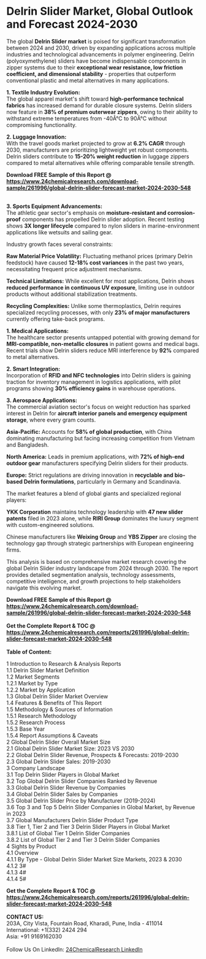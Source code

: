 <h1>Delrin Slider Market, Global Outlook and Forecast 2024-2030</h1><p>The global <strong>Delrin Slider market</strong> is poised for significant transformation between 2024 and 2030, driven by expanding applications across multiple industries and technological advancements in polymer engineering. Delrin (polyoxymethylene) sliders have become indispensable components in zipper systems due to their <strong>exceptional wear resistance, low friction coefficient, and dimensional stability</strong> - properties that outperform conventional plastic and metal alternatives in many applications.</p><p><strong>1. Textile Industry Evolution:</strong><br>
The global apparel market's shift toward <strong>high-performance technical fabrics</strong> has increased demand for durable closure systems. Delrin sliders now feature in <strong>38% of premium outerwear zippers</strong>, owing to their ability to withstand extreme temperatures from -40Â°C to 90Â°C without compromising functionality.</p><p><strong>2. Luggage Innovation:</strong><br>
With the travel goods market projected to grow at <strong>6.2% CAGR</strong> through 2030, manufacturers are prioritizing lightweight yet robust components. Delrin sliders contribute to <strong>15-20% weight reduction</strong> in luggage zippers compared to metal alternatives while offering comparable tensile strength.</p><div><b>Download FREE Sample of this Report @ 
            <a href="https://www.24chemicalresearch.com/download-sample/261996/global-delrin-slider-forecast-market-2024-2030-548">
            https://www.24chemicalresearch.com/download-sample/261996/global-delrin-slider-forecast-market-2024-2030-548</a></b></div><br><p><strong>3. Sports Equipment Advancements:</strong><br>
The athletic gear sector's emphasis on <strong>moisture-resistant and corrosion-proof</strong> components has propelled Delrin slider adoption. Recent testing shows <strong>3X longer lifecycle</strong> compared to nylon sliders in marine-environment applications like wetsuits and sailing gear.</p><p>Industry growth faces several constraints:</p><p><strong>Raw Material Price Volatility:</strong> Fluctuating methanol prices (primary Delrin feedstock) have caused <strong>12-18% cost variances</strong> in the past two years, necessitating frequent price adjustment mechanisms.</p><p><strong>Technical Limitations:</strong> While excellent for most applications, Delrin shows <strong>reduced performance in continuous UV exposure</strong>, limiting use in outdoor products without additional stabilization treatments.</p><p><strong>Recycling Complexities:</strong> Unlike some thermoplastics, Delrin requires specialized recycling processes, with only <strong>23% of major manufacturers</strong> currently offering take-back programs.</p><p><strong>1. Medical Applications:</strong><br>
The healthcare sector presents untapped potential with growing demand for <strong>MRI-compatible, non-metallic closures</strong> in patient gowns and medical bags. Recent trials show Delrin sliders reduce MRI interference by <strong>92%</strong> compared to metal alternatives.</p><p><strong>2. Smart Integration:</strong><br>
Incorporation of <strong>RFID and NFC technologies</strong> into Delrin sliders is gaining traction for inventory management in logistics applications, with pilot programs showing <strong>30% efficiency gains</strong> in warehouse operations.</p><p><strong>3. Aerospace Applications:</strong><br>
The commercial aviation sector's focus on weight reduction has sparked interest in Delrin for <strong>aircraft interior panels and emergency equipment storage</strong>, where every gram counts.</p><p><strong>Asia-Pacific:</strong> Accounts for <strong>58% of global production</strong>, with China dominating manufacturing but facing increasing competition from Vietnam and Bangladesh.</p><p><strong>North America:</strong> Leads in premium applications, with <strong>72% of high-end outdoor gear</strong> manufacturers specifying Delrin sliders for their products.</p><p><strong>Europe:</strong> Strict regulations are driving innovation in <strong>recyclable and bio-based Delrin formulations</strong>, particularly in Germany and Scandinavia.</p><p>The market features a blend of global giants and specialized regional players:</p><p><strong>YKK Corporation</strong> maintains technology leadership with <strong>47 new slider patents</strong> filed in 2023 alone, while <strong>RIRI Group</strong> dominates the luxury segment with custom-engineered solutions.</p><p>Chinese manufacturers like <strong>Weixing Group</strong> and <strong>YBS Zipper</strong> are closing the technology gap through strategic partnerships with European engineering firms.</p><p>This analysis is based on comprehensive market research covering the global Delrin Slider industry landscape from 2024 through 2030. The report provides detailed segmentation analysis, technology assessments, competitive intelligence, and growth projections to help stakeholders navigate this evolving market.</p><div><b>Download FREE Sample of this Report @ 
            <a href="https://www.24chemicalresearch.com/download-sample/261996/global-delrin-slider-forecast-market-2024-2030-548">
            https://www.24chemicalresearch.com/download-sample/261996/global-delrin-slider-forecast-market-2024-2030-548</a></b></div><br><div><b>Get the Complete Report & TOC @ 
            <a href="https://www.24chemicalresearch.com/reports/261996/global-delrin-slider-forecast-market-2024-2030-548">
            https://www.24chemicalresearch.com/reports/261996/global-delrin-slider-forecast-market-2024-2030-548</a></b></div><br>
            <b>Table of Content:</b><p>1 Introduction to Research & Analysis Reports<br />
    1.1 Delrin Slider Market Definition<br />
    1.2 Market Segments<br />
        1.2.1 Market by Type<br />
        1.2.2 Market by Application<br />
    1.3 Global Delrin Slider Market Overview<br />
    1.4 Features & Benefits of This Report<br />
    1.5 Methodology & Sources of Information<br />
        1.5.1 Research Methodology<br />
        1.5.2 Research Process<br />
        1.5.3 Base Year<br />
        1.5.4 Report Assumptions & Caveats<br />
2 Global Delrin Slider Overall Market Size<br />
    2.1 Global Delrin Slider Market Size: 2023 VS 2030<br />
    2.2 Global Delrin Slider Revenue, Prospects & Forecasts: 2019-2030<br />
    2.3 Global Delrin Slider Sales: 2019-2030<br />
3 Company Landscape<br />
    3.1 Top Delrin Slider Players in Global Market<br />
    3.2 Top Global Delrin Slider Companies Ranked by Revenue<br />
    3.3 Global Delrin Slider Revenue by Companies<br />
    3.4 Global Delrin Slider Sales by Companies<br />
    3.5 Global Delrin Slider Price by Manufacturer (2019-2024)<br />
    3.6 Top 3 and Top 5 Delrin Slider Companies in Global Market, by Revenue in 2023<br />
    3.7 Global Manufacturers Delrin Slider Product Type<br />
    3.8 Tier 1, Tier 2 and Tier 3 Delrin Slider Players in Global Market<br />
        3.8.1 List of Global Tier 1 Delrin Slider Companies<br />
        3.8.2 List of Global Tier 2 and Tier 3 Delrin Slider Companies<br />
4 Sights by Product<br />
    4.1 Overview<br />
        4.1.1 By Type - Global Delrin Slider Market Size Markets, 2023 & 2030<br />
        4.1.2 3#<br />
        4.1.3 4#<br />
        4.1.4 5#<br />
       </p><div><b>Get the Complete Report & TOC @ 
            <a href="https://www.24chemicalresearch.com/reports/261996/global-delrin-slider-forecast-market-2024-2030-548">
            https://www.24chemicalresearch.com/reports/261996/global-delrin-slider-forecast-market-2024-2030-548</a></b></div><br><b>CONTACT US:</b><br>
            203A, City Vista, Fountain Road, Kharadi, Pune, India - 411014<br>
            International: +1(332) 2424 294<br>
            Asia: +91 9169162030 <br><br>
            Follow Us On LinkedIn: <a href="https://www.linkedin.com/company/24chemicalresearch/">24ChemicalResearch LinkedIn</a>